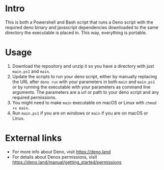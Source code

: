 # Intro

This is both a Powershell and Bash script that runs a Deno script with the required deno binary and javascript dependencies downloaded to the same directory the executable is placed in. This way, everything is portable.

# Usage

1. Download the repository and unzip it so you have a directory with just `main.ps1` and `main`.
2. Update the scripts to run your deno script, either by manually replacing the URL after `deno run` with your parameters in both `main` and `main.ps1` or by running the executable with your parameters as command line arguments. The parameters are a url or path to your deno script and any required permissions.
3. You might need to make `main` executable on macOS or Linux with `chmod +x main`.
4. Run `main.ps1` if you are on windows or `main` if you are on macOS or Linux.

# External links

* For more info about Deno, visit https://deno.land
* For details about Denos permissions, visit https://deno.land/manual/getting_started/permissions
